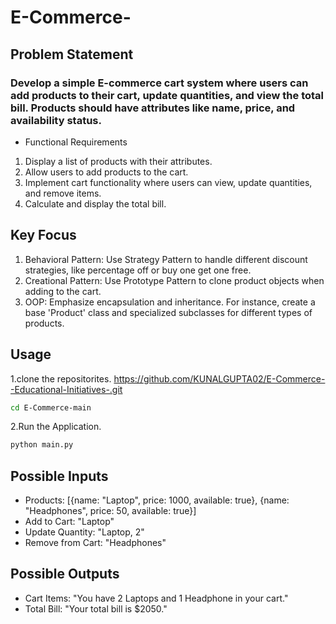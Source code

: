 # E-Commerce-

## Problem Statement
### Develop a simple E-commerce cart system where users can add products to their cart, update quantities, and view the total bill. Products should have attributes like name, price, and availability status.
- Functional Requirements
1. Display a list of products with their attributes.
2. Allow users to add products to the cart.
3. Implement cart functionality where users can view, update quantities, and remove items.
4. Calculate and display the total bill.

   
## Key Focus
1. Behavioral Pattern: Use Strategy Pattern to handle different discount strategies, like percentage off or buy one get one free.
2. Creational Pattern: Use Prototype Pattern to clone product objects when adding to the cart.
3. OOP: Emphasize encapsulation and inheritance. For instance, create a base 'Product' class and specialized subclasses for different types of products.

## Usage
1.clone the repositorites.
https://github.com/KUNALGUPTA02/E-Commerce--Educational-Initiatives-.git
```sh
cd E-Commerce-main
```
2.Run the Application.
```sh
python main.py
```




## Possible Inputs
- Products: [{name: "Laptop", price: 1000, available: true}, {name: "Headphones", price: 50, available: true}]
- Add to Cart: "Laptop"
- Update Quantity: "Laptop, 2"
- Remove from Cart: "Headphones"

## Possible Outputs
- Cart Items: "You have 2 Laptops and 1 Headphone in your cart."
- Total Bill: "Your total bill is $2050."
